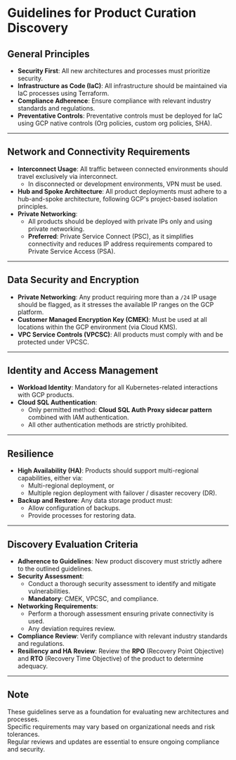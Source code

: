 # Guidelines for Product Curation Discovery

## General Principles
- **Security First**: All new architectures and processes must prioritize security.  
- **Infrastructure as Code (IaC)**: All infrastructure should be maintained via IaC processes using Terraform.  
- **Compliance Adherence**: Ensure compliance with relevant industry standards and regulations.  
- **Preventative Controls**: Preventative controls must be deployed for IaC using GCP native controls (Org policies, custom org policies, SHA).  

---

## Network and Connectivity Requirements
- **Interconnect Usage**: All traffic between connected environments should travel exclusively via interconnect.  
  - In disconnected or development environments, VPN must be used.  
- **Hub and Spoke Architecture**: All product deployments must adhere to a hub-and-spoke architecture, following GCP's project-based isolation principles.  
- **Private Networking**:  
  - All products should be deployed with private IPs only and using private networking.  
  - **Preferred**: Private Service Connect (PSC), as it simplifies connectivity and reduces IP address requirements compared to Private Service Access (PSA).  

---

## Data Security and Encryption
- **Private Networking**: Any product requiring more than a `/24` IP usage should be flagged, as it stresses the available IP ranges on the GCP platform.  
- **Customer Managed Encryption Key (CMEK)**: Must be used at all locations within the GCP environment (via Cloud KMS).  
- **VPC Service Controls (VPCSC)**: All products must comply with and be protected under VPCSC.  

---

## Identity and Access Management
- **Workload Identity**: Mandatory for all Kubernetes-related interactions with GCP products.  
- **Cloud SQL Authentication**:  
  - Only permitted method: **Cloud SQL Auth Proxy sidecar pattern** combined with IAM authentication.  
  - All other authentication methods are strictly prohibited.  

---

## Resilience
- **High Availability (HA)**: Products should support multi-regional capabilities, either via:  
  - Multi-regional deployment, or  
  - Multiple region deployment with failover / disaster recovery (DR).  
- **Backup and Restore**: Any data storage product must:  
  - Allow configuration of backups.  
  - Provide processes for restoring data.  

---

## Discovery Evaluation Criteria
- **Adherence to Guidelines**: New product discovery must strictly adhere to the outlined guidelines.  
- **Security Assessment**:  
  - Conduct a thorough security assessment to identify and mitigate vulnerabilities.  
  - **Mandatory**: CMEK, VPCSC, and compliance.  
- **Networking Requirements**:  
  - Perform a thorough assessment ensuring private connectivity is used.  
  - Any deviation requires review.  
- **Compliance Review**: Verify compliance with relevant industry standards and regulations.  
- **Resiliency and HA Review**: Review the **RPO** (Recovery Point Objective) and **RTO** (Recovery Time Objective) of the product to determine adequacy.  

---

## Note
These guidelines serve as a foundation for evaluating new architectures and processes.  
Specific requirements may vary based on organizational needs and risk tolerances.  
Regular reviews and updates are essential to ensure ongoing compliance and security.  